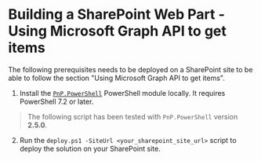 # Building a SharePoint Web Part - Using Microsoft Graph API to get items

The following prerequisites needs to be deployed on a SharePoint site to be able to follow the section "Using Microsoft Graph API to get items".

1. Install the [`PnP.PowerShell`](https://pnp.github.io/powershell/articles/installation.html) PowerShell module locally. It requires PowerShell 7.2 or later.

> The following script has been tested with `PnP.PowerShell` version **2.5.0**.

2. Run the `deploy.ps1 -SiteUrl <your_sharepoint_site_url>` script to deploy the solution on your SharePoint site.